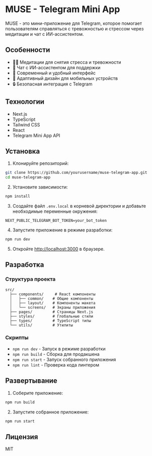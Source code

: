 # MUSE - Telegram Mini App

MUSE - это мини-приложение для Telegram, которое помогает пользователям справляться с тревожностью и стрессом через медитации и чат с ИИ-ассистентом.

## Особенности

- 🧘‍♀️ Медитации для снятия стресса и тревожности
- 💬 Чат с ИИ-ассистентом для поддержки
- 🎨 Современный и удобный интерфейс
- 📱 Адаптивный дизайн для мобильных устройств
- 🔒 Безопасная интеграция с Telegram

## Технологии

- Next.js
- TypeScript
- Tailwind CSS
- React
- Telegram Mini App API

## Установка

1. Клонируйте репозиторий:
```bash
git clone https://github.com/yourusername/muse-telegram-app.git
cd muse-telegram-app
```

2. Установите зависимости:
```bash
npm install
```

3. Создайте файл `.env.local` в корневой директории и добавьте необходимые переменные окружения:
```env
NEXT_PUBLIC_TELEGRAM_BOT_TOKEN=your_bot_token
```

4. Запустите приложение в режиме разработки:
```bash
npm run dev
```

5. Откройте [http://localhost:3000](http://localhost:3000) в браузере.

## Разработка

### Структура проекта

```
src/
  ├── components/     # React компоненты
  │   ├── common/    # Общие компоненты
  │   ├── layout/    # Компоненты макета
  │   └── screens/   # Экраны приложения
  ├── pages/         # Страницы Next.js
  ├── styles/        # Глобальные стили
  ├── types/         # TypeScript типы
  └── utils/         # Утилиты
```

### Скрипты

- `npm run dev` - Запуск в режиме разработки
- `npm run build` - Сборка для продакшена
- `npm run start` - Запуск собранного приложения
- `npm run lint` - Проверка кода линтером

## Развертывание

1. Соберите приложение:
```bash
npm run build
```

2. Запустите собранное приложение:
```bash
npm run start
```

## Лицензия

MIT 